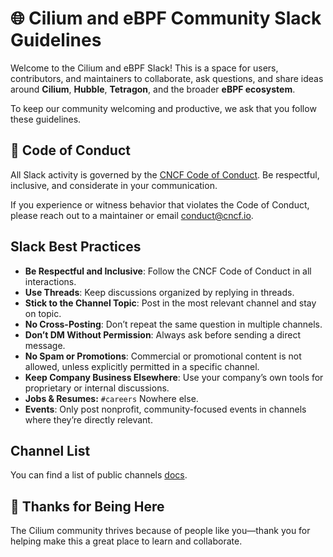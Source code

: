 # 🌐 Cilium and eBPF Community Slack Guidelines

Welcome to the Cilium and eBPF Slack! This is a space for users, contributors, and maintainers to collaborate, ask questions, and share ideas around **Cilium**, **Hubble**, **Tetragon**, and the broader **eBPF ecosystem**.

To keep our community welcoming and productive, we ask that you follow these guidelines.

## 📜 Code of Conduct

All Slack activity is governed by the [CNCF Code of Conduct](https://github.com/cncf/foundation/blob/main/code-of-conduct.md). Be respectful, inclusive, and considerate in your communication.

If you experience or witness behavior that violates the Code of Conduct, please reach out to a maintainer or email [conduct@cncf.io](mailto:conduct@cncf.io).

## Slack Best Practices

- **Be Respectful and Inclusive**: Follow the CNCF Code of Conduct in all interactions.
- **Use Threads**: Keep discussions organized by replying in threads.
- **Stick to the Channel Topic**: Post in the most relevant channel and stay on topic.
- **No Cross-Posting**: Don’t repeat the same question in multiple channels.
- **Don’t DM Without Permission**: Always ask before sending a direct message.
- **No Spam or Promotions**: Commercial or promotional content is not allowed, unless explicitly permitted in a specific channel.
- **Keep Company Business Elsewhere**: Use your company’s own tools for proprietary or internal discussions.
- **Jobs & Resumes:** `#careers` Nowhere else.
- **Events**: Only post nonprofit, community-focused events in channels where they’re directly relevant.

## Channel List

You can find a list of public channels [docs](https://docs.cilium.io/en/stable/community/community/#slack).

## 🙌 Thanks for Being Here

The Cilium community thrives because of people like you—thank you for helping make this a great place to learn and collaborate.
